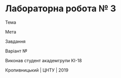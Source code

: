 ﻿# Лабораторна робота № 3

Тема

Мета

Завдання

Варіант №

Виконав студент академгрупи КІ-18 

Кропивницький | ЦНТУ | 2019